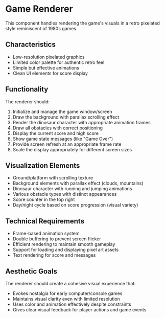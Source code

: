 # Game Renderer

This component handles rendering the game's visuals in a retro pixelated style reminiscent of 1980s games.

## Characteristics
- Low-resolution pixelated graphics
- Limited color palette for authentic retro feel
- Simple but effective animations
- Clean UI elements for score display

## Functionality
The renderer should:
1. Initialize and manage the game window/screen
2. Draw the background with parallax scrolling effect
3. Render the dinosaur character with appropriate animation frames
4. Draw all obstacles with correct positioning
5. Display the current score and high score
6. Show game state messages (like "Game Over")
7. Provide screen refresh at an appropriate frame rate
8. Scale the display appropriately for different screen sizes

## Visualization Elements
- Ground/platform with scrolling texture
- Background elements with parallax effect (clouds, mountains)
- Dinosaur character with running and jumping animations
- Various obstacle types with distinct appearances
- Score counter in the top right
- Day/night cycle based on score progression (visual variety)

## Technical Requirements
- Frame-based animation system
- Double buffering to prevent screen flicker
- Efficient rendering to maintain smooth gameplay
- Support for loading and displaying pixel art assets
- Text rendering for score and messages

## Aesthetic Goals
The renderer should create a cohesive visual experience that:
- Evokes nostalgia for early computer/console games
- Maintains visual clarity even with limited resolution
- Uses color and animation effectively despite constraints
- Gives clear visual feedback for player actions and game events